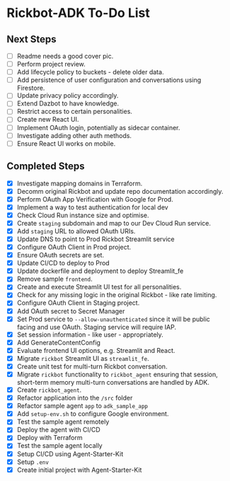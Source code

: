 # Rickbot-ADK To-Do List

## Next Steps

- [ ] Readme needs a good cover pic.
- [ ] Perform project review.
- [ ] Add lifecycle policy to buckets - delete older data.
- [ ] Add persistence of user configuration and conversations using Firestore.
- [ ] Update privacy policy accordingly.
- [ ] Extend Dazbot to have knowledge.
- [ ] Restrict access to certain personalities.
- [ ] Create new React UI.
- [ ] Implement OAuth login, potentially as sidecar container.
- [ ] Investigate adding other auth methods.
- [ ] Ensure React UI works on mobile.

## Completed Steps

- [x] Investigate mapping domains in Terraform.
- [x] Decomm original Rickbot and update repo documentation accordingly.
- [x] Perform OAuth App Verification with Google for Prod.
- [x] Implement a way to test authentication for local dev
- [x] Check Cloud Run instance size and optimise.
- [x] Create `staging` subdomain and map to our Dev Cloud Run service.
- [x] Add `staging` URL to allowed OAuth URIs.
- [x] Update DNS to point to Prod Rickbot Streamlit service
- [x] Configure OAuth Client in Prod project.
- [x] Ensure OAuth secrets are set.
- [x] Update CI/CD to deploy to Prod
- [x] Update dockerfile and deployment to deploy Streamlit_fe
- [x] Remove sample `frontend`.
- [x] Create and execute Streamlit UI test for all personalities.
- [x] Check for any missing logic in the original Rickbot - like rate limiting.
- [x] Configure OAuth Client in Staging project.
- [x] Add OAuth secret to Secret Manager
- [x] Set Prod service to `--allow-unauthenticated` since it will be public facing and use OAuth. Staging service will require IAP.
- [x] Set session information - like user - appropriately.
- [x] Add GenerateContentConfig
- [x] Evaluate frontend UI options, e.g. Streamlit and React.
- [x] Migrate `rickbot` Streamlit UI as `streamlit_fe`.
- [x] Create unit test for multi-turn Rickbot conversation.
- [x] Migrate `rickbot` functionality to `rickbot_agent` ensuring that session, short-term memory multi-turn conversations are handled by ADK.
- [x] Create `rickbot_agent`.
- [x] Refactor application into the `/src` folder
- [x] Refactor sample agent `app` to `adk_sample_app`
- [x] Add `setup-env.sh` to configure Google environment.
- [x] Test the sample agent remotely
- [x] Deploy the agent with CI/CD
- [x] Deploy with Terraform
- [x] Test the sample agent locally
- [x] Setup CI/CD using Agent-Starter-Kit
- [x] Setup `.env`
- [x] Create initial project with Agent-Starter-Kit
